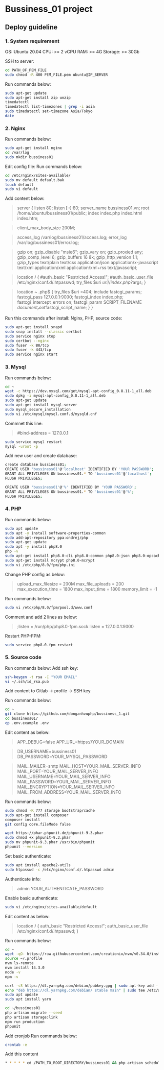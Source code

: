 # Bussiness_01 project

## Deploy guideline

### 1. System requirement
OS: Ubuntu 20.04
CPU: >= 2 vCPU
RAM: >= 4G
Storage: >= 30Gb

SSH to server:

```sh
cd PATH_OF_PEM_FILE
sudo chmod -R 400 PEM_FILE.pem ubuntu@IP_SERVER
```
Run commands below:
```sh
sudo apt-get update
sudo apt-get install zip unzip
timedatectl
timedatectl list-timezones | grep -i asia
sudo timedatectl set-timezone Asia/Tokyo
date
```

### 2. Nginx
Run commands below:
```sh
sudo apt-get install nginx
cd /var/log
sudo mkdir bussiness01
```
Edit config file:
Run commands below:
```sh
cd /etc/nginx/sites-available/
sudo mv default default.bak
touch default
sudo vi default
```
Add content below:
>server {
>    listen   80;
>    listen   [::]:80;
>    server_name bussiness01.vn;
>    root   /home/ubuntu/bussiness01/public;
>    index  index.php index.html index.htm;

>    client_max_body_size 200M;

>    access_log /var/log/bussiness01/access.log;
>    error_log /var/log/bussiness01/error.log;

>    gzip on;
>    gzip_disable "msie6";
>    gzip_vary on;
>    gzip_proxied any;
>    gzip_comp_level 6;
>    gzip_buffers 16 8k;
>    gzip_http_version 1.1;
>    gzip_types text/plain text/css application/json application/x-javascript text/xml application/xml application/xml+rss text/javascript;

>    location / {
>        #auth_basic           "Restricted Access!";
>        #auth_basic_user_file /etc/nginx/conf.d/.htpasswd;
>        try_files $uri $uri/ /index.php?$args;
>    }

>    location ~ \.php$ {
>        try_files $uri =404;
>        include fastcgi_params;
>        fastcgi_pass 127.0.0.1:9000;
>        fastcgi_index index.php;
>        fastcgi_intercept_errors on;
>        fastcgi_param SCRIPT_FILENAME $document_root$fastcgi_script_name;
>    }
>}


Run this commands after install: Nginx, PHP, source code:
```sh
sudo apt-get install snapd
sudo snap install --classic certbot
sudo service nginx stop
sudo certbot --nginx
sudo fuser -k 80/tcp
sudo fuser -k 443/tcp
sudo service nginx start
```

### 3. Mysql
Run commands below:
```sh
cd ~
wget -c https://dev.mysql.com/get/mysql-apt-config_0.8.11-1_all.deb
sudo dpkg -i mysql-apt-config_0.8.11-1_all.deb
sudo apt-get update
sudo apt-get install mysql-server
sudo mysql_secure_installation
sudo vi /etc/mysql/mysql.conf.d/mysqld.cnf
```
Commnet this line:
> #bind-address           = 127.0.0.1

```sh
sudo service mysql restart
mysql -uroot -p
```

Add new user and create database:
```sh
create database bussiness01;
CREATE USER 'bussiness01'@'localhost' IDENTIFIED BY 'YOUR PASSWORD';
GRANT ALL PRIVILEGES ON bussiness01.* TO 'bussiness01'@'localhost';
FLUSH PRIVILEGES;

CREATE USER 'bussiness01'@'%' IDENTIFIED BY 'YOUR PASSWORD';
GRANT ALL PRIVILEGES ON bussiness01.* TO 'bussiness01'@'%';
FLUSH PRIVILEGES;
```


### 4. PHP
Run commands below:
```sh
sudo apt update
sudo apt -y install software-properties-common
sudo add-apt-repository ppa:ondrej/php
sudo apt-get update
sudo apt -y install php8.0
php -v
sudo apt-get install php8.0-cli php8.0-common php8.0-json php8.0-opcache php8.0-mysql php8.0-mbstring php8.0-zip php8.0-fpm php8.0-xml php8.0-curl php8.0-pdo php8.0-sqlite
sudo apt-get install mcrypt php8.0-mcrypt
sudo vi /etc/php/8.0/fpm/php.ini
```
Change PHP config as below:
>upload_max_filesize = 200M
>max_file_uploads = 200
>max_execution_time = 1800
>max_input_time = 1800
>memory_limit = -1

Run commands below:
```sh
sudo vi /etc/php/8.0/fpm/pool.d/www.conf
```

Comment and add 2 lines as below:
>;listen = /run/php/php8.0-fpm.sock
>listen = 127.0.0.1:9000

Restart PHP-FPM:
```sh
sudo service php8.0-fpm restart
```

### 5. Source code
Run commands below:
Add ssh key:
```sh
ssh-keygen -t rsa -C "YOUR EMAIL"
vi ~/.ssh/id_rsa.pub
```
Add content to Gitlab -> profile -> SSH key

Run commands below:
```sh
cd ~
git clone https://github.com/donganhvuphp/bussiness_1.git
cd bussiness01/
cp .env.example .env
```
Edit content as below:
>APP_DEBUG=false
>APP_URL=https://YOUR_DOMAIN

>DB_USERNAME=bussiness01
>DB_PASSWORD=YOUR_MYSQL_PASSWORD

>MAIL_MAILER=smtp
>MAIL_HOST=YOUR_MAIL_SERVER_INFO
>MAIL_PORT=YOUR_MAIL_SERVER_INFO
>MAIL_USERNAME=YOUR_MAIL_SERVER_INFO
>MAIL_PASSWORD=YOUR_MAIL_SERVER_INFO
>MAIL_ENCRYPTION=YOUR_MAIL_SERVER_INFO
>MAIL_FROM_ADDRESS=YOUR_MAIL_SERVER_INFO

Run commands below:
```sh
sudo chmod -R 777 storage bootstrap/cache
sudo apt-get install composer
composer install
git config core.fileMode false

wget https://phar.phpunit.de/phpunit-9.3.phar
sudo chmod +x phpunit-9.3.phar
sudo mv phpunit-9.3.phar /usr/bin/phpunit
phpunit --version
```

Set basic authenticate:
```sh
sudo apt install apache2-utils
sudo htpasswd -c /etc/nginx/conf.d/.htpasswd admin
```
Authenticate info:
>admin
>YOUR_AUTHENTICATE_PASSWORD

Enable basic authenticate:
```sh
sudo vi /etc/nginx/sites-available/default
```
Edit content as below:
> location / {
>    auth_basic           "Restricted Access!";
>    auth_basic_user_file /etc/nginx/conf.d/.htpasswd;
>}

Run commands below:
```sh
cd ~
wget -qO- https://raw.githubusercontent.com/creationix/nvm/v0.34.0/install.sh | bash
source ~/.profile
nvm ls-remote
nvm install 14.3.0
node -v
npm -v

curl -sS https://dl.yarnpkg.com/debian/pubkey.gpg | sudo apt-key add -
echo "deb https://dl.yarnpkg.com/debian/ stable main" | sudo tee /etc/apt/sources.list.d/yarn.list
sudo apt update
sudo apt install yarn

cd ~/bussiness01
php artisan migrate --seed
php artisan storage:link
npm run production
phpunit
```

Add cronjob
Run commands below:
```sh
crontab -e
```

Add this content
```sh
* * * * * cd /PATH_TO_ROOT_DIRECTORY/bussiness01 && php artisan schedule:run >> /dev/null 2>&1
```
